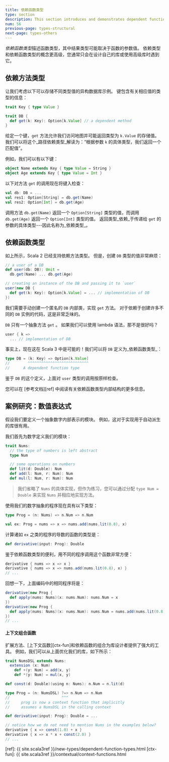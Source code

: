 ```yaml
---
title: 依赖函数类型
type: section
description: This section introduces and demonstrates dependent function types in Scala 3.
num: 56
previous-page: types-structural
next-page: types-others
---
```



*依赖函数类型*描述函数类型，其中结果类型可能取决于函数的参数值。
依赖类型和依赖函数类型的概念更高级，您通常只会在设计自己的库或使用高级库时遇到它。

## 依赖方法类型

让我们考虑以下可以存储不同类型值的异构数据库示例。
键包含有关相应值的类型的信息：

```scala
trait Key { type Value }

trait DB {
  def get(k: Key): Option[k.Value] // a dependent method
}
```

给定一个键，`get` 方法允许我们访问地图并可能返回类型为 `k.Value` 的存储值。
我们可以将这个_路径依赖类型_解读为：“根据参数 `k` 的具体类型，我们返回一个匹配值”。

例如，我们可以有以下键：

```scala
object Name extends Key { type Value = String }
object Age extends Key { type Value = Int }
```

以下对方法 `get` 的调用现在将键入检查：

```scala
val db: DB = ...
val res1: Option[String] = db.get(Name)
val res2: Option[Int] = db.get(Age)
```

调用方法 `db.get(Name)` 返回一个 `Option[String]` 类型的值，而调用 `db.get(Age)` 返回一个 `Option[Int]` 类型的值。
返回类型_依赖_于传递给 `get` 的参数的具体类型---因此名称为_依赖类型_。

## 依赖函数类型

如上所示，Scala 2 已经支持依赖方法类型。
但是，创建 `DB` 类型的值非常麻烦：

```scala
// a user of a DB
def user(db: DB): Unit =
  db.get(Name) ... db.get(Age)

// creating an instance of the DB and passing it to `user`
user(new DB {
  def get(k: Key): Option[k.Value] = ... // implementation of DB
})
```

我们需要手动创建一个匿名的 `DB` 内部类，实现 `get` 方法。
对于依赖于创建许多不同的 `DB` 实例的代码，这是非常乏味的。

 `DB` 只有一个抽象方法 `get` 。
如果我们可以使用 lambda 语法，那不是很好吗？

```scala
user { k =>
  ... // implementation of DB
```

事实上，现在这在 Scala 3 中是可能的！我们可以将 `DB` 定义为_依赖函数类型_：

```scala
type DB = (k: Key) => Option[k.Value]
//        ^^^^^^^^^^^^^^^^^^^^^^^^^^^
//      A dependent function type
```

鉴于 `DB` 的这个定义，上面对 `user` 类型的调用按原样检查。

您可以在 [参考文档][ref] 中阅读有关依赖函数类型内部结构的更多信息。

## 案例研究：数值表达式

假设我们要定义一个抽象数字内部表示的模块。
例如，这对于实现用于自动派生的库很有用。

我们首先为数字定义我们的模块：

```scala
trait Nums:
  // the type of numbers is left abstract
  type Num

  // some operations on numbers
  def lit(d: Double): Num
  def add(l: Num, r: Num): Num
  def mul(l: Num, r: Num): Num
```

> 我们省略了 `Nums` 的具体实现，但作为练习，您可以通过分配 `type Num = Double` 来实现 `Nums` 并相应地实现方法。

使用我们的数字抽象的程序现在具有以下类型：

```scala
type Prog = (n: Nums) => n.Num => n.Num

val ex: Prog = nums => x => nums.add(nums.lit(0.8), x)
```

计算诸如 `ex` 之类的程序的导数的函数的类型是：

```scala
def derivative(input: Prog): Double
```

鉴于依赖函数类型的便利，用不同的程序调用这个函数非常方便：

```scala
derivative { nums => x => x }
derivative { nums => x => nums.add(nums.lit(0.8), x) }
// ...
```

回想一下，上面编码中的相同程序将是：

```scala
derivative(new Prog {
  def apply(nums: Nums)(x: nums.Num): nums.Num = x
})
derivative(new Prog {
  def apply(nums: Nums)(x: nums.Num): nums.Num = nums.add(nums.lit(0.8), x)
})
// ...
```

#### 上下文组合函数

扩展方法、[上下文函数][ctx-fun]和依赖函数的组合为库设计者提供了强大的工具。
例如，我们可以从上面优化我们的库，如下所示：

```scala
trait NumsDSL extends Nums:
  extension (x: Num)
    def +(y: Num) = add(x, y)
    def *(y: Num) = mul(x, y)

def const(d: Double)(using n: Nums): n.Num = n.lit(d)

type Prog = (n: NumsDSL) ?=> n.Num => n.Num
//                       ^^^
//     prog is now a context function that implicitly
//     assumes a NumsDSL in the calling context

def derivative(input: Prog): Double = ...

// notice how we do not need to mention Nums in the examples below?
derivative { x => const(1.0) + x }
derivative { x => x * x + const(2.0) }
// ...
```


[ref]: {{ site.scala3ref }}/new-types/dependent-function-types.html
[ctx-fun]: {{ site.scala3ref }}/contextual/context-functions.html
